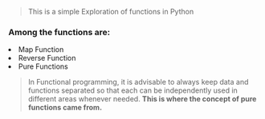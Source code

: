 > This is a simple Exploration of functions in Python
<h3>Among the functions are:</h3>
<li> Map Function </li>
<li>Reverse Function </li>
<li>Pure Functions </li>

>In Functional programming, it is advisable to always keep data and functions separated so that each can be independently used in different areas whenever needed. **This is where the concept of pure functions came from.**